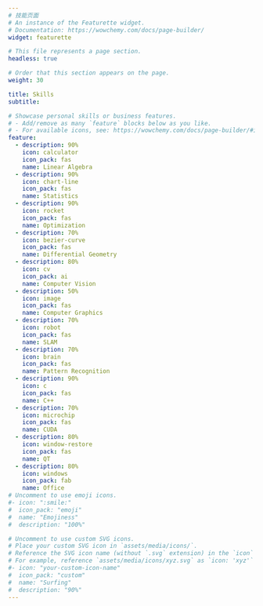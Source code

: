 ```yaml
---
# 技能页面
# An instance of the Featurette widget.
# Documentation: https://wowchemy.com/docs/page-builder/
widget: featurette

# This file represents a page section.
headless: true

# Order that this section appears on the page.
weight: 30

title: Skills
subtitle:

# Showcase personal skills or business features.
# - Add/remove as many `feature` blocks below as you like.
# - For available icons, see: https://wowchemy.com/docs/page-builder/#icons
feature:
  - description: 90%
    icon: calculator
    icon_pack: fas
    name: Linear Algebra
  - description: 90%
    icon: chart-line
    icon_pack: fas
    name: Statistics
  - description: 90%
    icon: rocket
    icon_pack: fas
    name: Optimization
  - description: 70%
    icon: bezier-curve
    icon_pack: fas
    name: Differential Geometry
  - description: 80%
    icon: cv
    icon_pack: ai
    name: Computer Vision
  - description: 50%
    icon: image
    icon_pack: fas
    name: Computer Graphics
  - description: 70%
    icon: robot
    icon_pack: fas
    name: SLAM
  - description: 70%
    icon: brain
    icon_pack: fas
    name: Pattern Recognition
  - description: 90%
    icon: c
    icon_pack: fas
    name: C++
  - description: 70%
    icon: microchip
    icon_pack: fas
    name: CUDA
  - description: 80%
    icon: window-restore
    icon_pack: fas
    name: QT
  - description: 80%
    icon: windows
    icon_pack: fab
    name: Office
# Uncomment to use emoji icons.
#- icon: ":smile:"
#  icon_pack: "emoji"
#  name: "Emojiness"
#  description: "100%"

# Uncomment to use custom SVG icons.
# Place your custom SVG icon in `assets/media/icons/`.
# Reference the SVG icon name (without `.svg` extension) in the `icon` field.
# For example, reference `assets/media/icons/xyz.svg` as `icon: 'xyz'`
#- icon: "your-custom-icon-name"
#  icon_pack: "custom"
#  name: "Surfing"
#  description: "90%"
---
```

